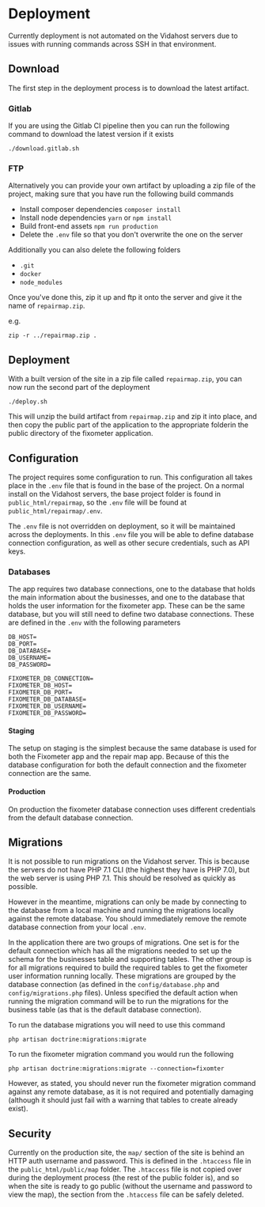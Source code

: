 # Deployment

Currently deployment is not automated on the Vidahost servers due to 
issues with running commands across SSH in that environment. 

## Download

The first step in the deployment process is to download the latest artifact. 

### Gitlab
If you are using the Gitlab CI pipeline then you can run the following command 
to download the latest version if it exists

    ./download.gitlab.sh
    
### FTP

Alternatively you can provide your own artifact by uploading a zip file of the project,
making sure that you have run the following build commands

* Install composer dependencies `composer install`
* Install node dependencies `yarn` or `npm install`
* Build front-end assets `npm run production`
* Delete the `.env` file so that you don't overwrite the one on the server

Additionally you can also delete the following folders

* `.git`
* `docker`
* `node_modules`

Once you've done this, zip it up and ftp it onto the server and give it the name
of `repairmap.zip`.

e.g.
    
    zip -r ../repairmap.zip .

## Deployment

With a built version of the site in a zip file called `repairmap.zip`, you can now
run the second part of the deployment

    ./deploy.sh
    
This will unzip the build artifact from `repairmap.zip` and zip it into place, and then
copy the public part of the application to the appropriate folderin the public directory 
of the fixometer application. 

## Configuration

The project requires some configuration to run. This configuration all takes place in the `.env`
file that is found in the base of the project. On a normal install on the Vidahost servers, 
the base project folder is found in `public_html/repairmap`, so the `.env` file will be found
at `public_html/repairmap/.env`.

The `.env` file is not overridden on deployment, so it will be maintained across the deployments. In
this `.env` file you will be able to define database connection configuration, as well as other
secure credentials, such as API keys. 

### Databases

The app requires two database connections, one to the database that holds the main information about
the businesses, and one to the database that holds the user information for the fixometer app. These
can be the same database, but you will still need to define two database connections. These are defined
in the `.env` with the following parameters

    DB_HOST=
    DB_PORT=
    DB_DATABASE=
    DB_USERNAME=
    DB_PASSWORD=
    
    FIXOMETER_DB_CONNECTION=
    FIXOMETER_DB_HOST=
    FIXOMETER_DB_PORT=
    FIXOMETER_DB_DATABASE=
    FIXOMETER_DB_USERNAME=
    FIXOMETER_DB_PASSWORD=
    
#### Staging

The setup on staging is the simplest because the same database is used for both the Fixometer app and 
the repair map app. Because of this the database configuration for both the default connection and the
fixometer connection are the same. 

#### Production

On production the fixometer database connection uses different credentials from the default database
connection.
    
## Migrations

It is not possible to run migrations on the Vidahost server. This is because the servers do not have 
PHP 7.1 CLI (the highest they have is PHP 7.0), but the web server is using PHP 7.1. This should be 
resolved as quickly as possible. 

However in the meantime, migrations can only be made by connecting to the database from a local machine
and running the migrations locally against the remote database. You should immediately remove the 
remote database connection from your local `.env`. 

In the application there are two groups of migrations. One set is for the default connection which has 
all the migrations needed to set up the schema for the businesses table and supporting tables. The other
group is for all migrations required to build the required tables to get the fixometer user information
running locally. These migrations are grouped by the database connection (as defined in the 
`config/database.php` and `config/migrations.php` files). Unless specified the default action when running
the migration command will be to run the migrations for the business table (as that is the default database
connection). 

To run the database migrations you will need to use this command

    php artisan doctrine:migrations:migrate
    
To run the fixometer migration command you would run the following

    php artisan doctrine:migrations:migrate --connection=fixomter
    
However, as stated, you should never run the fixometer migration command against any remote database, as 
it is not required and potentially damaging (although it should just fail with a warning that tables 
to create already exist).

## Security

Currently on the production site, the `map/` section of the site is behind an HTTP auth username and
password. This is defined in the `.htaccess` file in the `public_html/public/map` folder. The `.htaccess`
file is not copied over during the deployment process (the rest of the public folder is), and so when
the site is ready to go public (without the username and password to view the map), the section from the 
`.htaccess` file can be safely deleted. 

 
